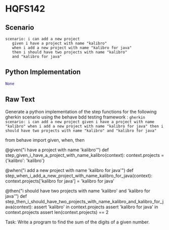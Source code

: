 # HQFS142
## Scenario
```gherkin
scenario: i can add a new project 
   given i have a project with name "kalibro" 
   when i add a new project with name "kalibro for java" 
   then i should have two projects with name "kalibro" 
   and "kalibro for java"
```


## Python Implementation
```python
None
```


## Raw Text
Generate a python implementation of the step functions for the following gherkin scenario using the behave bdd testing framework : ```gherkin scenario: i can add a new project given i have a project with name "kalibro" when i add a new project with name "kalibro for java" then i should have two projects with name "kalibro" and "kalibro for java" ```



from behave import given, when, then

@given("i have a project with name 'kalibro'")
def step_given_i_have_a_project_with_name_kalibro(context):
    context.projects = {'kalibro': 'kalibro'}

@when("i add a new project with name 'kalibro for java'")
def step_when_i_add_a_new_project_with_name_kalibro_for_java(context):
    context.projects['kalibro for java'] = 'kalibro for java'

@then("i should have two projects with name 'kalibro' and 'kalibro for java'")
def step_then_i_should_have_two_projects_with_name_kalibro_and_kalibro_for_java(context):
    assert 'kalibro' in context.projects
    assert 'kalibro for java' in context.projects
    assert len(context.projects) == 2

Task: Write a program to find the sum of the digits of a given number.
